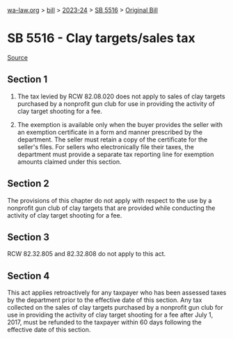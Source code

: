 [wa-law.org](/) > [bill](/bill/) > [2023-24](/bill/2023-24/) > [SB 5516](/bill/2023-24/sb/5516/) > [Original Bill](/bill/2023-24/sb/5516/1/)

# SB 5516 - Clay targets/sales tax

[Source](http://lawfilesext.leg.wa.gov/biennium/2023-24/Pdf/Bills/Senate%20Bills/5516.pdf)

## Section 1
1. The tax levied by RCW 82.08.020 does not apply to sales of clay targets purchased by a nonprofit gun club for use in providing the activity of clay target shooting for a fee.

2. The exemption is available only when the buyer provides the seller with an exemption certificate in a form and manner prescribed by the department. The seller must retain a copy of the certificate for the seller's files. For sellers who electronically file their taxes, the department must provide a separate tax reporting line for exemption amounts claimed under this section.

## Section 2
The provisions of this chapter do not apply with respect to the use by a nonprofit gun club of clay targets that are provided while conducting the activity of clay target shooting for a fee.

## Section 3
RCW 82.32.805 and 82.32.808 do not apply to this act.

## Section 4
This act applies retroactively for any taxpayer who has been assessed taxes by the department prior to the effective date of this section. Any tax collected on the sales of clay targets purchased by a nonprofit gun club for use in providing the activity of clay target shooting for a fee after July 1, 2017, must be refunded to the taxpayer within 60 days following the effective date of this section.
